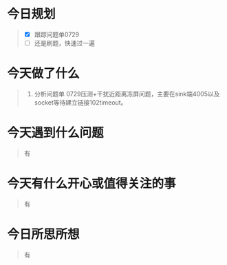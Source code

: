 # 今日规划

> - [X] 跟踪问题单0729
> - [ ] 还是刷题，快速过一遍

# 今天做了什么

> 1. 分析问题单 0729压测+干扰近距离冻屏问题，主要在sink端4005以及socket等待建立链接102timeout。

# 今天遇到什么问题

> 有

# 今天有什么开心或值得关注的事

> 有

# 今日所思所想

> 有
